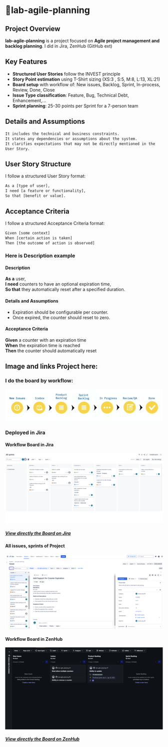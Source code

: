 # 🎯lab-agile-planning

## Project Overview  
**lab-agile-planning** is a project focused on **Agile project management and backlog planning**. I did in Jira, ZenHub (GitHub ext)

## Key Features  
- **Structured User Stories** follow the INVEST principle  
- **Story Point estimation** using T-Shirt sizing (XS:3 , S:5, M:8, L:13, XL:21)  
- **Board setup** with workflow of: New issues, Backlog, Sprint, In-process, Review, Done, Close 
- **Issue Type classification**: Feature, Bug, Technical Debt, Enhancement,...
- **Sprint planning**: 25-30 points per Sprint for a 7-person team

## Details and Assumptions
```
It includes the technical and business constraints.
It states any dependencies or assumptions about the system.
It clarifies expectations that may not be directly mentioned in the User Story.
```
## User Story Structure  
I follow a structured User Story format:

```gherkin
As a [type of user],  
I need [a feature or functionality],  
So that [benefit or value].
```

## Acceptance Criteria
I follow a structured Acceptance Criteria format:
 ```
 Given [some context]
 When [certain action is taken]
 Then [the outcome of action is observed]
 ```

### Here is Description example
#### Description
**As a** user,\
**I need** counters to have an optional expiration time,\
**So that** they automatically reset after a specified duration.
   
 #### Details and Assumptions
 * Expiration should be configurable per counter.
 * Once expired, the counter should reset to zero.
   
 #### Acceptance Criteria  
**Given** a counter with an expiration time  
**When** the expiration time is reached  
**Then** the counter should automatically reset  

## Image and links Project here:
### I do the board by workflow:
![s](figure/workflow.png)

### Deployed in Jira
#### Workflow Board in Jira
![s](figure/board_jira.png)
##### [View directly the Board on Jira](https://nguyendinhquang2004adc.atlassian.net/jira/software/projects/LAP/boards/3)

#### All issues, sprints of Project
![s](figure/issues_jira.png)

#### Workflow Board in ZenHub
![s](figure/board_zenhub.png)
##### [View directly the Board on ZenHub](https://github.com/ndq-wpz/lab-agile-planning/issues#workspaces/ndq-67cab8d47be48a001c1ba418/board?repos=944383661)






